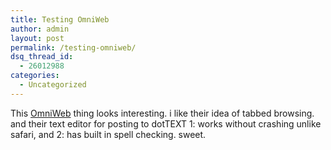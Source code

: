 ```yaml
---
title: Testing OmniWeb
author: admin
layout: post
permalink: /testing-omniweb/
dsq_thread_id:
  - 26012988
categories:
  - Uncategorized
---
```

This [OmniWeb][1] thing looks interesting. i like their idea of tabbed browsing. and their text editor for posting to dotTEXT 1: works without crashing unlike safari, and 2: has built in spell checking. sweet.

 [1]: http://www.omnigroup.com/applications/omniweb/